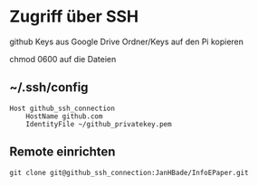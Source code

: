 # Zugriff über SSH

github Keys aus Google Drive Ordner/Keys auf den Pi kopieren

chmod 0600 auf die Dateien

## ~/.ssh/config

```
Host github_ssh_connection
    HostName github.com
    IdentityFile ~/github_privatekey.pem
```

## Remote einrichten
```
git clone git@github_ssh_connection:JanHBade/InfoEPaper.git
```
